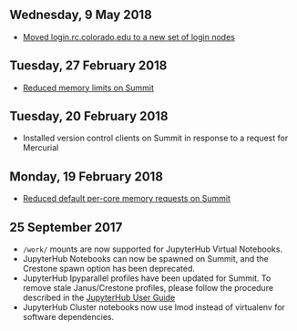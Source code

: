 ## Wednesday, 9 May 2018

* [Moved login.rc.colorado.edu to a new set of login nodes](https://www.colorado.edu/rc/news/rcloginnodemigration)

## Tuesday, 27 February 2018

* [Reduced memory limits on Summit](https://www.rc.colorado.edu/node/1094)

## Tuesday, 20 February 2018

* Installed version control clients on Summit in response to a request for Mercurial

## Monday, 19 February 2018

* [Reduced default per-core memory requests on Summit](https://www.rc.colorado.edu/node/1094)

## 25 September 2017

* `/work/` mounts are now supported for JupyterHub Virtual Notebooks.
* JupyterHub Notebooks can now be spawned on Summit, and the Crestone spawn option has been deprecated.
* JupyterHub Ipyparallel profiles have been updated for Summit. To remove stale Janus/Crestone profiles, please follow the procedure described in the [JupyterHub User Guide](https://github.com/ResearchComputing/jupyter-at-rc/wiki/JupyterHub-User-Guide#updating-your-jupyterhub-config)
* JupyterHub Cluster notebooks now use lmod instead of virtualenv for software dependencies.